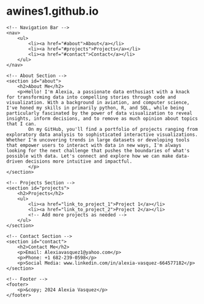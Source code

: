 # awines1.github.io




<html lang="en">
<head>
    <meta charset="UTF-8">
    <meta name="viewport" content="width=device-width, initial-scale=1.0">
    <title>Portfolio</title>
    <link rel="stylesheet" href="styles.css"> <!-- Link to your CSS file -->
</head>
<body>

    <!-- Navigation Bar -->
    <nav>
        <ul>
            <li><a href="#about">About</a></li>
            <li><a href="#projects">Projects</a></li>
            <li><a href="#contact">Contact</a></li>
        </ul>
    </nav>

    <!-- About Section -->
    <section id="about">
        <h2>About Me</h2>
        <p>Hello! I'm Alexia, a passionate data enthusiast with a knack for transforming data into compelling stories through code and visualization. With a background in aviation, and computer science, I've honed my skills in primarily python, R, and SQL, while being particularly fascinated by the power of data visualization to reveal insights, inform decisions, and to remove as much opinion about topics that I can.
            On my GitHub, you'll find a portfolio of projects ranging from exploratory data analysis to sophisticated interactive visualizations.  Whether I'm uncovering trends in large datasets or developing tools that empower users to interact with data in new ways, I'm always looking for the next challenge that pushes the boundaries of what's possible with data. Let's connect and explore how we can make data-driven decisions more intuitive and impactful.
            </p>
    </section>

    <!-- Projects Section -->
    <section id="projects">
        <h2>Projects</h2>
        <ul>
            <li><a href="link_to_project_1">Project 1</a></li>
            <li><a href="link_to_project_2">Project 2</a></li>
            <!-- Add more projects as needed -->
        </ul>
    </section>

    <!-- Contact Section -->
    <section id="contact">
        <h2>Contact Me</h2>
        <p>Email: Alexiavasquez1@yahoo.com</p>
        <p>Phone: +1 682-239-0598</p>
        <p>Social Media: www.linkedin.com/in/alexia-vasquez-664577182</p>
    </section>

    <!-- Footer -->
    <footer>
        <p>&copy; 2024 Alexia Vasquez</p>
    </footer>

</body>
</html>


